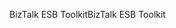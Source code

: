 <span data-ttu-id="77d99-101">BizTalk ESB Toolkit</span><span class="sxs-lookup"><span data-stu-id="77d99-101">BizTalk ESB Toolkit</span></span>